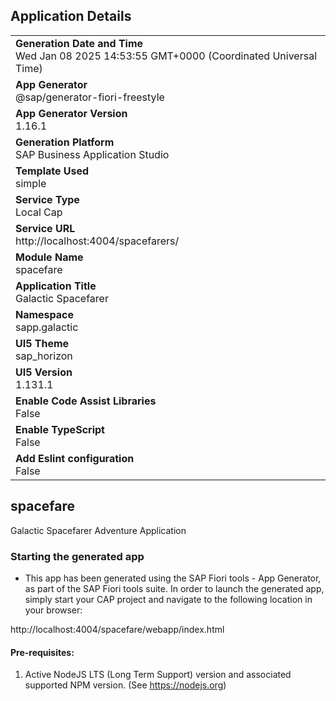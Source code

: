 ## Application Details
|               |
| ------------- |
|**Generation Date and Time**<br>Wed Jan 08 2025 14:53:55 GMT+0000 (Coordinated Universal Time)|
|**App Generator**<br>@sap/generator-fiori-freestyle|
|**App Generator Version**<br>1.16.1|
|**Generation Platform**<br>SAP Business Application Studio|
|**Template Used**<br>simple|
|**Service Type**<br>Local Cap|
|**Service URL**<br>http://localhost:4004/spacefarers/|
|**Module Name**<br>spacefare|
|**Application Title**<br>Galactic Spacefarer|
|**Namespace**<br>sapp.galactic|
|**UI5 Theme**<br>sap_horizon|
|**UI5 Version**<br>1.131.1|
|**Enable Code Assist Libraries**<br>False|
|**Enable TypeScript**<br>False|
|**Add Eslint configuration**<br>False|

## spacefare

Galactic Spacefarer Adventure Application

### Starting the generated app

-   This app has been generated using the SAP Fiori tools - App Generator, as part of the SAP Fiori tools suite.  In order to launch the generated app, simply start your CAP project and navigate to the following location in your browser:

http://localhost:4004/spacefare/webapp/index.html

#### Pre-requisites:

1. Active NodeJS LTS (Long Term Support) version and associated supported NPM version.  (See https://nodejs.org)


